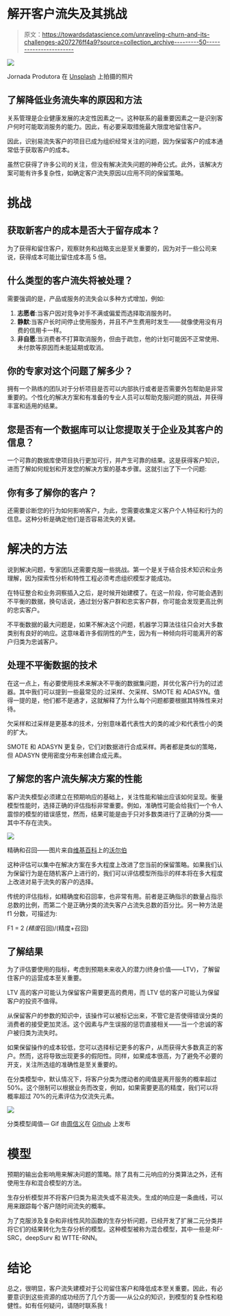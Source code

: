 # 解开客户流失及其挑战

> 原文：<https://towardsdatascience.com/unraveling-churn-and-its-challenges-a207276ff4a9?source=collection_archive---------50----------------------->

![](img/0d254f6a1e4bad7bfcd83d143ab6d443.png)

Jornada Produtora 在 [Unsplash](https://unsplash.com/photos/UHSjj-7jPYQ) 上拍摄的照片

## 了解降低业务流失率的原因和方法

关系管理是企业健康发展的决定性因素之一。这种联系的最重要因素之一是识别客户何时可能取消服务的能力。因此，有必要采取措施最大限度地留住客户。

因此，识别易流失客户的项目已成为组织经常关注的问题，因为保留客户的成本通常低于获取客户的成本。

虽然它获得了许多公司的关注，但没有解决流失问题的神奇公式。此外，该解决方案可能有许多复杂性，如确定客户流失原因以应用不同的保留策略。

# **挑战**

## **获取新客户的成本是否大于留存成本？**

为了获得和留住客户，观察财务和战略支出是至关重要的，因为对于一些公司来说，获得成本可能比留住成本高 5 倍。

## 什么类型的客户流失将被处理？

需要强调的是，产品或服务的流失会以多种方式增加，例如:

1.  **志愿者**:当客户因对竞争对手不满或偏爱而选择取消服务时。
2.  **静默**:当客户长时间停止使用服务，并且不产生费用时发生——就像使用没有月费的信用卡一样。
3.  **非自愿**:当消费者不打算取消服务，但由于疏忽，他的计划可能因不正常使用、未付款等原因而未能延期或取消。

## 你的专家对这个问题了解多少？

拥有一个熟练的团队对于分析项目是否可以内部执行或者是否需要外包帮助是非常重要的。个性化的解决方案和有准备的专业人员可以帮助克服问题的挑战，并获得丰富和适用的结果。

## 您是否有一个数据库可以让您提取关于企业及其客户的信息？

一个可靠的数据库使项目执行更加可行，并产生可靠的结果。这是获得客户知识，进而了解如何规划和开发您的解决方案的基本步骤。这就引出了下一个问题:

## 你有多了解你的客户？

还需要诊断您的行为如何影响客户，为此，您需要收集定义客户个人特征和行为的信息。这种分析是确定他们是否容易流失的关键。

# 解决的方法

说到解决问题，专家团队还需要克服一些挑战。第一个是关于结合技术知识和业务理解，因为探索性分析和特性工程必须考虑组织模型才能成功。

在特征整合和业务洞察插入之后，是时候开始建模了。在这一阶段，你可能会遇到不平衡的数据，换句话说，通过划分客户群和忠实客户群，你可能会发现更高比例的忠实客户。

不平衡数据的最大问题是，如果不解决这个问题，机器学习算法往往只会对大多数类别有良好的响应。这意味着许多假阴性的产生，因为有一种倾向将可能离开的客户归类为忠诚客户。

## 处理不平衡数据的技术

在这一点上，有必要使用技术来解决不平衡的数据集问题，并优化客户行为的过滤器。其中我们可以提到一些最常见的:过采样、欠采样、SMOTE 和 ADASYN。值得一提的是，他们都不是通才，这就解释了为什么每个问题都要根据其特殊性来对待。

欠采样和过采样是更基本的技术，分别意味着代表性大的类的减少和代表性小的类的扩大。

SMOTE 和 ADASYN 更复杂，它们对数据进行合成采样。两者都是类似的策略，但 ADASYN 使用密度分布来创建合成元素。

## 了解您的客户流失解决方案的性能

客户流失模型必须建立在预期响应的基础上，关注性能和输出应该如何呈现。衡量模型性能时，选择正确的评估指标非常重要。例如，准确性可能会给我们一个令人震惊的模型的错误感觉，然而，结果可能是由于只对多数类进行了正确的分类——其中不存在流失。

![](img/15fe562bb70712c26d30616123c04164.png)

精确和召回——图片来自[维基百科](https://en.wikipedia.org/wiki/Precision_and_recall)上的[沃尔伯](https://commons.wikimedia.org/wiki/User:Walber)

这种评估可以集中在解决方案在多大程度上改进了您当前的保留策略。如果我们认为保留行为是在随机客户上进行的，我们可以评估模型所指示的样本将在多大程度上改进对易于流失的客户的选择。

传统的评估指标，如精确度和召回率，也非常有用。前者是正确指示的数量占指示总数的比例，而第二个是正确分类的流失客户占流失总数的百分比。另一种方法是 f1 分数，可描述为:

F1 = 2 *(精度*召回)/(精度+召回)

## 了解结果

为了评估要使用的指标，考虑到预期未来收入的潜力(终身价值——LTV)，了解留住客户的运营成本至关重要。

LTV 高的客户可能认为保留客户需要更高的费用，而 LTV 低的客户可能认为保留客户的投资不值得。

从保留客户的参数的知识中，该操作可以被标记出来，不管它是否使得错误分类的消费者的接受更加灵活。这个因素与产生误报的惩罚直接相关——当一个忠诚的客户被归类为流失时。

如果保留操作的成本较低，您可以选择标记更多的客户，从而获得大多数真正的客户。然而，这将导致出现更多的假阳性。同样，如果成本很高，为了避免不必要的开支，关注所选组的准确性是至关重要的。

在分类模型中，默认情况下，将客户分类为搅动者的阈值是离开服务的概率超过 50%。这个限制可以根据业务而改变，例如，如果需要更高的精度，我们可以将概率超过 70%的元素评估为仅流失元素。

![](img/fd1427e6bb8a7690b37ea34191adb3d3.png)

分类模型阈值— Gif 由[周信义](https://sinyi-chou.github.io/)在 [Github](https://sinyi-chou.github.io/classification-auc/) 上发布

# 模型

预期的输出会影响用来解决问题的策略。除了具有二元响应的分类算法之外，还有使用生存和混合模型的方法。

生存分析模型并不将客户归类为易流失或不易流失。生成的响应是一条曲线，可以用来跟踪每个客户随时间流失的概率。

为了克服涉及复杂和非线性风险函数的生存分析问题，已经开发了扩展二元分类并将它们的结果转化为生存分析的模型。这种模型被称为混合模型，其中一些是:RF-SRC，deepSurv 和 WTTE-RNN。

# 结论

总之，很明显，客户流失建模对于公司留住客户和降低成本至关重要。因此，有必要意识到这些资源的成功经历了几个方面——从公众的知识，到模型的复杂性和稳健性。如有任何疑问，请随时联系我！